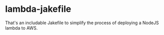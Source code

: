# lambda-jakefile
That's an includable Jakefile to simplify the process of deploying a NodeJS lambda to AWS.
